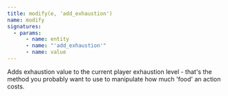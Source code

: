 ```yaml
---
title: modify(e, 'add_exhaustion')
name: modify
signatures:
  - params:
      - name: entity
      - name: "'add_exhaustion'"
      - name: value
---
```


Adds exhaustion value to the current player exhaustion level - that's the method
you probably want to use to manipulate how much 'food' an action costs.

